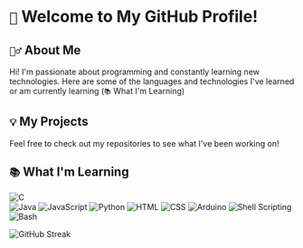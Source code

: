 # `🚀` Welcome to My GitHub Profile!

## `🙋‍♂️` About Me
Hi! I'm passionate about programming and constantly learning new technologies. Here are some of the languages and technologies I've learned or am currently learning (`📚` What I'm Learning)

## `💡` My Projects
Feel free to check out my repositories to see what I've been working on!

## `📚` What I'm Learning

![C](https://img.shields.io/badge/C-A8B9CC?style=for-the-badge&logo=c&logoColor=white)  
![Java](https://img.shields.io/badge/Java-007396?style=flat&logo=java&logoColor=white) 
![JavaScript](https://img.shields.io/badge/JavaScript-F7DF1E?style=flat&logo=javascript&logoColor=black) 
![Python](https://img.shields.io/badge/Python-3776AB?style=flat&logo=python&logoColor=white) 
![HTML](https://img.shields.io/badge/HTML5-E34F26?style=flat&logo=html5&logoColor=white) 
![CSS](https://img.shields.io/badge/CSS3-1572B6?style=flat&logo=css3&logoColor=white) 
![Arduino](https://img.shields.io/badge/Arduino-00979D?style=flat&logo=arduino&logoColor=white) 
![Shell Scripting](https://img.shields.io/badge/Shell_Scripting-4EAA25?style=flat&logo=gnu-bash&logoColor=white) 
![Bash](https://img.shields.io/badge/Bash-4EAA25?style=flat&logo=gnu-bash&logoColor=white) 

![GitHub Streak](https://streak-stats.demolab.com?user=klow&theme=tokyonight&hide_border=false&border_radius=10&date_format=M%20j%5B%2C%20Y%5D)
